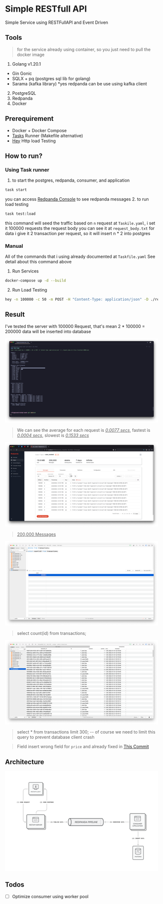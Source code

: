 # Simple RESTfull API

Simple Service using RESTFullAPI and Event Driven

## Tools
> for the service already using container, so you just need to pull the docker image

1. Golang v1.20.1
  - Gin Gonic
  - SQLX + pq (postgres sql lib for golang)
  - Sarama (kafka library) *yes redpanda can be use using kafka client
2. PostgreSQL
3. Redpanda
4. Docker

## Prerequirement

- Docker + Docker Compose
- [Tasks](https://taskfile.dev/) Runner (Makefile alternative)
- [Hey](https://github.com/rakyll/hey) Http load Testing

## How to run?

### Using Task runner

1. to start the postgres, redpanda, consumer, and application
```sh
task start
```
you can access [Redpanda Console](http://localhost:8080/overview) to see redpanda messages
2. to run load testing
```sh
task test:load
```
this command will seed the traffic based on `n` request at `Taskile.yaml`, i set it 100000 requests
the request body you can see it at `request_body.txt` for data i give it 2 transaction per request, so it will insert n * 2 into postgres

### Manual

All of the commands that i using already documented at `Taskfile.yaml`
See detail about this command above

1. Run Services
```sh
docker-compose up -d --build
```

2. Run Load Testing
```sh
hey -n 100000 -c 50 -m POST -H "Content-Type: application/json" -D ./request_body.txt http://localhost:8000/save
```

## Result

I've tested the server with 100000 Request, that's mean 2 * 100000 = 200000 data will be inserted into database

![Load Testing](/assets/load_test.png)
> We can see the average for each request is <ins>*0.0077 secs*</ins>, fastest is <ins>*0.0004 secs*</ins>, slowest is <ins>*0.1533 secs*</ins>

![Redpanda Console](/assets/redpanda_console.png)
> <ins>200,000 Messages</ins>

![Database Count](/assets/database_1.png)
> select count(id) from transactions;

![Database Count](/assets/database_2.png)
> select * from transactions limit 300; -- of course we need to limit this query to prevent database client crash

> Field insert wrong field for `price` and already fixed in [This Commit](https://github.com/arganaphang/restapi-event/commit/a416fb36d444143e8771c4164ee44ccae7921498#diff-c148edd2cbfefa32169ce5dbef35c4e81413f7212a8140d69f4242689baa2321R154)

## Architecture

![Architecture Diagram](/assets/architecture.png)

## Todos

- [ ] Optimize consumer using worker pool